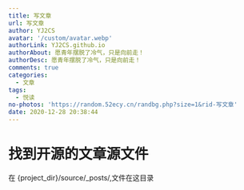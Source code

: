 ```yaml
---
title: 写文章
url: 写文章
author: YJ2CS
avatar: '/custom/avatar.webp'
authorLink: YJ2CS.github.io
authorAbout: 愿青年摆脱了冷气，只是向前走！
authorDesc: 愿青年摆脱了冷气，只是向前走！
comments: true
categories:
  - 文章
tags:
  - 悦读
no-photos: 'https://random.52ecy.cn/randbg.php?size=1&rid-写文章'
date: 2020-12-28 20:38:44
---
```

# 找到开源的文章源文件

在 {project_dir}/source/_posts/,文件在这目录


